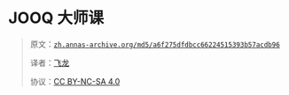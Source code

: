 # JOOQ 大师课

> 原文：[`zh.annas-archive.org/md5/a6f275dfdbcc66224515393b57acdb96`](https://zh.annas-archive.org/md5/a6f275dfdbcc66224515393b57acdb96)
> 
> 译者：[飞龙](https://github.com/wizardforcel)
> 
> 协议：[CC BY-NC-SA 4.0](http://creativecommons.org/licenses/by-nc-sa/4.0/)
